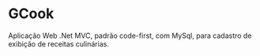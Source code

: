 # GCook
Aplicação Web .Net MVC, padrão code-first, com MySql, para cadastro de exibição de receitas culinárias.
